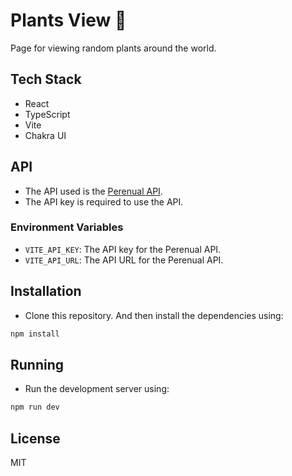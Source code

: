 # Plants View 🌿

Page for viewing random plants around the world.

## Tech Stack

- React
- TypeScript
- Vite
- Chakra UI

## API

- The API used is the [Perenual API](https://perenual.com/).
- The API key is required to use the API.

### Environment Variables

- `VITE_API_KEY`: The API key for the Perenual API.
- `VITE_API_URL`: The API URL for the Perenual API.

## Installation

- Clone this repository. And then install the dependencies using:

```bash
npm install
```

## Running

- Run the development server using:

```bash
npm run dev
```

## License

MIT
